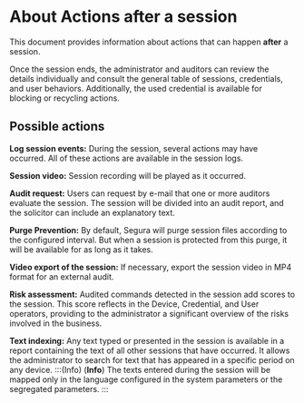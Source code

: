 # About Actions after a session

This document provides information about actions that can happen **after** a session.

Once the session ends, the administrator and auditors can review the details individually and consult the general table of sessions, credentials, and user behaviors. Additionally, the used credential is available for blocking or recycling actions.

## Possible actions
**Log session events:** During the session, several actions may have occurred. All of these actions are available in the session logs.

**Session video:** Session recording will be played as it occurred.

**Audit request:** Users can request by e-mail that one or more auditors evaluate the session. The session will be divided into an audit report, and the solicitor can include an explanatory text.

**Purge Prevention:** By default, Segura will purge session files according to the configured interval. But when a session is protected from this purge, it will be available for as long as it takes.

**Video export of the session:** If necessary, export the session video in MP4 format for an external audit.

**Risk assessment:** Audited commands detected in the session add scores to the session. This score reflects in the Device, Credential, and User operators, providing to the administrator a significant overview of the risks involved in the business.

**Text indexing:** Any text typed or presented in the session is available in a report containing the text of all other sessions that have occurred. It allows the administrator to search for text that has appeared in a specific period on any device.
:::(Info) (**Info**)
The texts entered during the session will be mapped only in the language configured in the system parameters or the segregated parameters.
:::

 
